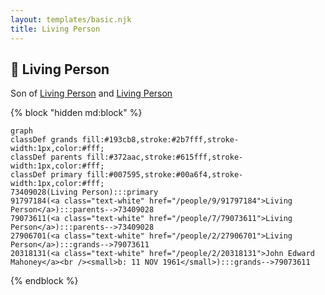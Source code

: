 ```yaml
---
layout: templates/basic.njk
title: Living Person
---
```

## 🔵 Living Person

Son of [Living Person](/people/7/79073611) and [Living Person](/people/9/91797184)

{% block "hidden md:block" %}
```mermaid
graph
classDef grands fill:#193cb8,stroke:#2b7fff,stroke-width:1px,color:#fff;
classDef parents fill:#372aac,stroke:#615fff,stroke-width:1px,color:#fff;
classDef primary fill:#007595,stroke:#00a6f4,stroke-width:1px,color:#fff;
73409028(Living Person):::primary
91797184(<a class="text-white" href="/people/9/91797184">Living Person</a>):::parents-->73409028
79073611(<a class="text-white" href="/people/7/79073611">Living Person</a>):::parents-->73409028
27906701(<a class="text-white" href="/people/2/27906701">Living Person</a>):::grands-->79073611
20318131(<a class="text-white" href="/people/2/20318131">John Edward Mahoney</a><br /><small>b: 11 NOV 1961</small>):::grands-->79073611
```
{% endblock %}
